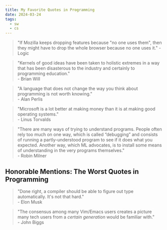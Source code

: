 ```yaml
---
title: My Favorite Quotes in Programming
date: 2024-03-24
tags:
  - sw
  - cs
---
```


> "If Mozilla keeps dropping features because "no one uses them", then they might have to drop the whole browser because no one uses it."
> \- Logic

> "Kernels of good ideas have been taken to holistic extremes in a way that has been disasterous to the industry and certainly to programming education." \
> \- Brian Will

> "A language that does not change the way you think about programming is not worth knowing." \
> \- Alan Perlis

> "Microsoft is a lot better at making money than it is at making good operating systems." \
> \- Linus Torvalds

> "There are many ways of trying to understand programs. People often rely too much on one way, which is called “debugging” and consists of running a partly-understood program to see if it does what you expected. Another way, which ML advocates, is to install some means of understanding in the very programs themselves." \
> \- Robin Milner


## Honorable Mentions: The Worst Quotes in Programming

> "Done right, a compiler should be able to figure out type automatically. It's not that hard." \
> \- Elon Musk

> "The consensus among many Vim/Emacs users creates a picture many tech users from a *certain generation* would be familiar with." \
> \- John Biggs
